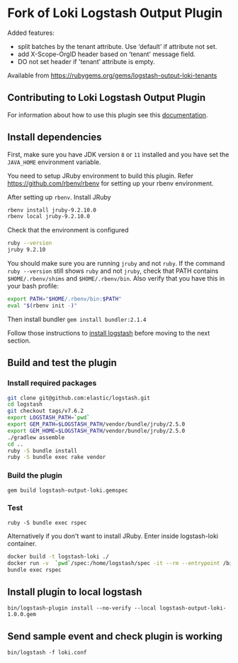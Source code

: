 # Fork of Loki Logstash Output Plugin

Added features:

* split batches by the tenant attribute. Use ‘default’ if attribute not set.
* add  X-Scope-OrgID header based on ‘tenant' message field.
* DO not set header if 'tenant’ attribute is empty.

Available from <https://rubygems.org/gems/logstash-output-loki-tenants>

## Contributing to Loki Logstash Output Plugin

For information about how to use this plugin see this [documentation](../../docs/sources/clients/logstash/_index.md).

## Install dependencies

First, make sure you have JDK version `8` or `11` installed and you have set the `JAVA_HOME` environment variable.

You need to setup JRuby environment to build this plugin. Refer https://github.com/rbenv/rbenv for setting up your rbenv environment.

After setting up `rbenv`. Install JRuby

```bash
rbenv install jruby-9.2.10.0
rbenv local jruby-9.2.10.0
```

Check that the environment is configured

```bash
ruby --version
jruby 9.2.10
```

You should make sure you are running `jruby` and not `ruby`. If the command `ruby --version` still shows `ruby` and not `jruby`, check that PATH contains `$HOME/.rbenv/shims` and `$HOME/.rbenv/bin`. Also verify that you have this in your bash profile:

```bash
export PATH="$HOME/.rbenv/bin:$PATH"
eval "$(rbenv init -)"
```

Then install bundler
`gem install bundler:2.1.4`

Follow those instructions to [install logstash](https://www.elastic.co/guide/en/logstash/current/installing-logstash.html) before moving to the next section.

## Build and test the plugin

### Install required packages

```bash
git clone git@github.com:elastic/logstash.git
cd logstash
git checkout tags/v7.6.2
export LOGSTASH_PATH=`pwd`
export GEM_PATH=$LOGSTASH_PATH/vendor/bundle/jruby/2.5.0
export GEM_HOME=$LOGSTASH_PATH/vendor/bundle/jruby/2.5.0
./gradlew assemble
cd ..
ruby -S bundle install
ruby -S bundle exec rake vendor
```

### Build the plugin

`gem build logstash-output-loki.gemspec`

### Test

`ruby -S bundle exec rspec`

Alternatively if you don't want to install JRuby. Enter inside logstash-loki container.

```bash
docker build -t logstash-loki ./
docker run -v  `pwd`/spec:/home/logstash/spec -it --rm --entrypoint /bin/sh logstash-loki
bundle exec rspec
```

## Install plugin to local logstash

`bin/logstash-plugin install --no-verify --local logstash-output-loki-1.0.0.gem`

## Send sample event and check plugin is working

`bin/logstash -f loki.conf`
